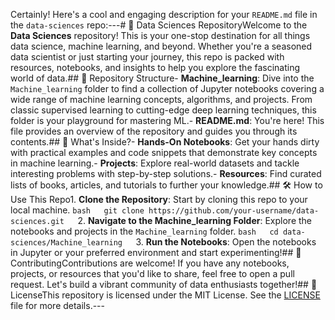 Certainly! Here's a cool and engaging description for your `README.md` file in the `data-sciences` repo:---# 🚀 Data Sciences RepositoryWelcome to the **Data Sciences** repository! This is your one-stop destination for all things data science, machine learning, and beyond. Whether you're a seasoned data scientist or just starting your journey, this repo is packed with resources, notebooks, and insights to help you explore the fascinating world of data.## 📂 Repository Structure- **Machine_learning**: Dive into the `Machine_learning` folder to find a collection of Jupyter notebooks covering a wide range of machine learning concepts, algorithms, and projects. From classic supervised learning to cutting-edge deep learning techniques, this folder is your playground for mastering ML.- **README.md**: You're here! This file provides an overview of the repository and guides you through its contents.## 🌟 What's Inside?- **Hands-On Notebooks**: Get your hands dirty with practical examples and code snippets that demonstrate key concepts in machine learning.- **Projects**: Explore real-world datasets and tackle interesting problems with step-by-step solutions.- **Resources**: Find curated lists of books, articles, and tutorials to further your knowledge.## 🛠️ How to Use This Repo1. **Clone the Repository**: Start by cloning this repo to your local machine.   ```bash   git clone https://github.com/your-username/data-sciences.git   ```2. **Navigate to the Machine_learning Folder**: Explore the notebooks and projects in the `Machine_learning` folder.   ```bash   cd data-sciences/Machine_learning   ```3. **Run the Notebooks**: Open the notebooks in Jupyter or your preferred environment and start experimenting!## 🤝 ContributingContributions are welcome! If you have any notebooks, projects, or resources that you'd like to share, feel free to open a pull request. Let's build a vibrant community of data enthusiasts together!## 📜 LicenseThis repository is licensed under the MIT License. See the [LICENSE](LICENSE) file for more details.---